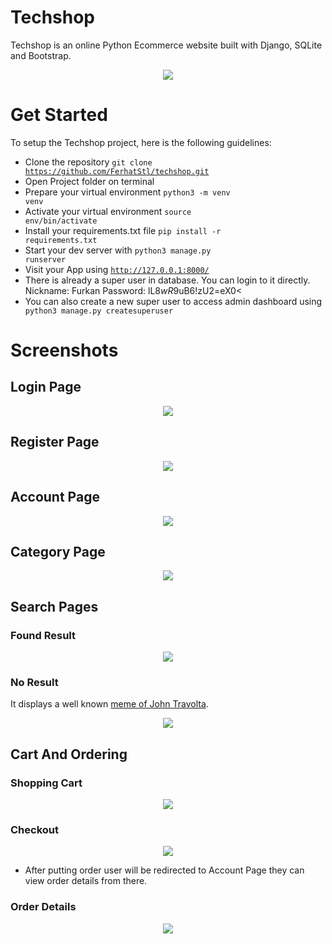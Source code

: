 # Techshop

Techshop is an online Python Ecommerce website built with Django, SQLite and Bootstrap.

<p align="center"><img src="/screenshots/main page.png"></p>

# Get Started
To setup the Techshop project, here is the following guidelines:
* Clone the repository <code>git clone https://github.com/FerhatStl/techshop.git</code>
* Open Project folder on terminal 
* Prepare your virtual environment <code>python3 -m venv venv</code> 
* Activate your virtual environment <code>source env/bin/activate</code>
* Install your requirements.txt file <code>pip install -r requirements.txt</code>
* Start your dev server with <code>python3 manage.py runserver</code>
* Visit your App using <code>http://127.0.0.1:8000/</code>
* There is already a super user in database. You can login to it directly.
     Nickname: Furkan
     Password: lL8$wR9$uB6!zU2=eX0<
* You can also create a new super user to access admin dashboard using <code> python3 manage.py createsuperuser</code>

# Screenshots

## Login Page

<p align="center"><img src="/screenshots/login page.png"></p>

## Register Page

<p align="center"><img src="/screenshots/register page.png"></p>

## Account Page

<p align="center"><img src="/screenshots/account page.png"></p>

## Category Page

<p align="center"><img src="/screenshots/category page.png"></p>

## Search Pages

### Found Result

<p align="center"><img src="/screenshots/successfull search.png"></p>

### No Result
  It displays a well known [meme of John Travolta](https://tenor.com/tr/view/john-travolta-what-confused-gif-16431834).

<p align="center"><img src="/screenshots/search without any item.png"></p>

## Cart And Ordering
### Shopping Cart

<p align="center"><img src="/screenshots/shopping cart.png"></p>

### Checkout

<p align="center"><img src="/screenshots/checkout.png"></p>

* After putting order user will be redirected to Account Page they can view order details from there.

### Order Details

<p align="center"><img src="/screenshots/order details.png"></p>
